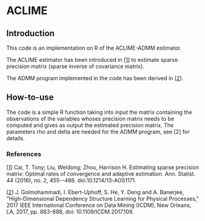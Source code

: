 # ACLIME

## Introduction
This code is an implementation on R of the ACLIME-ADMM estimator.

The ACLIME estimator has been introduced in [[1](https://projecteuclid.org/euclid.aos/1458245724)] to estimate sparse precision matrix (sparse inverse of covariance matrix).

The ADMM program implemented in the code has been derived in [[2](https://arxiv.org/abs/1709.03891)].

## How-to-use

The code is a simple R function taking into input the matrix containing the observations of the variables whoses precision matrix needs to be computed and gives as output the estimated precision matrix. The parameters rho and delta are needed for the ADMM program, see [2] for details.

### References
[[1](https://projecteuclid.org/euclid.aos/1458245724)] Cai, T. Tony; Liu, Weidong; Zhou, Harrison H. Estimating sparse precision matrix: Optimal rates of convergence and adaptive estimation. Ann. Statist. 44 (2016), no. 2, 455--488. doi:10.1214/13-AOS1171. 

[[2](https://arxiv.org/abs/1709.03891)] J. Golmohammadi, I. Ebert-Uphoff, S. He, Y. Deng and A. Banerjee, "High-Dimensional Dependency Structure Learning for Physical Processes," 2017 IEEE International Conference on Data Mining (ICDM), New Orleans, LA, 2017, pp. 883-888, doi: 10.1109/ICDM.2017.109.
